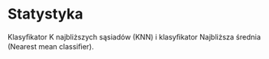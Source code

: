 # Statystyka
Klasyﬁkator K najbliższych sąsiadów (KNN) i klasyﬁkator Najbliższa średnia (Nearest mean classiﬁer).
